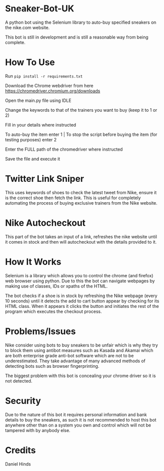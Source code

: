 # Sneaker-Bot-UK
A python bot using the Selenium library to auto-buy specified sneakers on the nike.com website.

This bot is still in development and is still a reasonable way from being complete.

# How To Use
Run `pip install -r requirements.txt`

Download the Chrome webdriver from here https://chromedriver.chromium.org/downloads

Open the main.py file using IDLE

Change the keywords to that of the trainers you want to buy (keep it to 1 or 2)

Fill in your details where instructed

To auto-buy the item enter 1 | To stop the script before buying the item (for testing purposes) enter 2

Enter the FULL path of the chromedriver where instructed

Save the file and execute it



# Twitter Link Sniper
This uses keywords of shoes to check the latest tweet from Nike, ensure it is the correct shoe then fetch the link. This is useful for completely automating the process of buying exclusive trainers from the Nike website.

# Nike Autocheckout
This part of the bot takes an input of a link, refreshes the nike website until it comes in stock and then will autocheckout with the details provided to it.

# How It Works

Selenium is a library which allows you to control the chrome (and firefox) web browser using python. Due to this the bot can navigate webpages by making use of classes, IDs or xpaths of the HTML. 

The bot checks if a shoe is in stock by refreshing the Nike webpage (every 10 seconds) until it detects the add to cart button appear by checking for its HTML class. When it appears it clicks the button and initiates the rest of the program which executes the checkout process.

# Problems/Issues
Nike consider using bots to buy sneakers to be unfair which is why they try to block them using antibot measures such as Kasada and Akamai which are both enterprise grade anti-bot software which are not to be underestimated. They take advantage of many advanced methods of detecting bots such as browser fingerprinting.

The biggest problem with this bot is concealing your chrome driver so it is not detected. 

# Security
Due to the nature of this bot it requires personal information and bank details to buy the sneakers, as such it is not recommended to host this bot anywhere other than on a system you own and control which will not be tampered with by anybody else. 

# Credits 

Daniel Hinds
